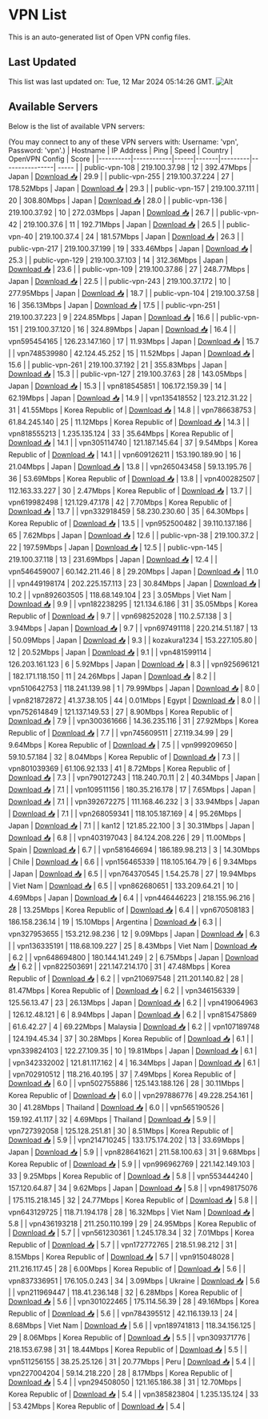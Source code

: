 # VPN List

This is an auto-generated list of Open VPN config files.

## Last Updated

This list was last updated on: Tue, 12 Mar 2024 05:14:26 GMT.
![Alt](https://repobeats.axiom.co/api/embed/186b98318ef1479477931607c1ad7d823f12451f.svg "Repobeats analytics image")

## Available Servers

Below is the list of available VPN servers:

(You may connect to any of these VPN servers with: Username: 'vpn', Password: 'vpn'.)
| Hostname | IP Address | Ping | Speed | Country | OpenVPN Config | Score |
|----------|------------|------|-------|---------|----------------| ----- |
| public-vpn-108 | 219.100.37.98 | 12 | 392.47Mbps | Japan | [Download 📥](./configs/server_0_JP.ovpn) | 29.9 |
| public-vpn-255 | 219.100.37.224 | 27 | 178.52Mbps | Japan | [Download 📥](./configs/server_1_JP.ovpn) | 29.3 |
| public-vpn-157 | 219.100.37.111 | 20 | 308.80Mbps | Japan | [Download 📥](./configs/server_2_JP.ovpn) | 28.0 |
| public-vpn-136 | 219.100.37.92 | 10 | 272.03Mbps | Japan | [Download 📥](./configs/server_3_JP.ovpn) | 26.7 |
| public-vpn-42 | 219.100.37.6 | 11 | 192.71Mbps | Japan | [Download 📥](./configs/server_4_JP.ovpn) | 26.5 |
| public-vpn-40 | 219.100.37.4 | 24 | 181.57Mbps | Japan | [Download 📥](./configs/server_5_JP.ovpn) | 26.3 |
| public-vpn-217 | 219.100.37.199 | 19 | 333.46Mbps | Japan | [Download 📥](./configs/server_6_JP.ovpn) | 25.3 |
| public-vpn-129 | 219.100.37.103 | 14 | 312.36Mbps | Japan | [Download 📥](./configs/server_7_JP.ovpn) | 23.6 |
| public-vpn-109 | 219.100.37.86 | 27 | 248.77Mbps | Japan | [Download 📥](./configs/server_8_JP.ovpn) | 22.5 |
| public-vpn-243 | 219.100.37.172 | 10 | 277.95Mbps | Japan | [Download 📥](./configs/server_9_JP.ovpn) | 18.7 |
| public-vpn-104 | 219.100.37.58 | 16 | 356.13Mbps | Japan | [Download 📥](./configs/server_10_JP.ovpn) | 17.5 |
| public-vpn-251 | 219.100.37.223 | 9 | 224.85Mbps | Japan | [Download 📥](./configs/server_11_JP.ovpn) | 16.6 |
| public-vpn-151 | 219.100.37.120 | 16 | 324.89Mbps | Japan | [Download 📥](./configs/server_12_JP.ovpn) | 16.4 |
| vpn595454165 | 126.23.147.160 | 17 | 11.93Mbps | Japan | [Download 📥](./configs/server_13_JP.ovpn) | 15.7 |
| vpn748539980 | 42.124.45.252 | 15 | 11.52Mbps | Japan | [Download 📥](./configs/server_14_JP.ovpn) | 15.6 |
| public-vpn-261 | 219.100.37.192 | 21 | 355.83Mbps | Japan | [Download 📥](./configs/server_15_JP.ovpn) | 15.3 |
| public-vpn-127 | 219.100.37.63 | 28 | 143.05Mbps | Japan | [Download 📥](./configs/server_16_JP.ovpn) | 15.3 |
| vpn818545851 | 106.172.159.39 | 14 | 62.19Mbps | Japan | [Download 📥](./configs/server_17_JP.ovpn) | 14.9 |
| vpn135418552 | 123.212.31.22 | 31 | 41.55Mbps | Korea Republic of | [Download 📥](./configs/server_18_KR.ovpn) | 14.8 |
| vpn786638753 | 61.84.245.140 | 25 | 11.12Mbps | Korea Republic of | [Download 📥](./configs/server_19_KR.ovpn) | 14.3 |
| vpn818555213 | 1.235.135.124 | 33 | 35.64Mbps | Korea Republic of | [Download 📥](./configs/server_20_KR.ovpn) | 14.1 |
| vpn305114740 | 121.187.145.64 | 37 | 9.54Mbps | Korea Republic of | [Download 📥](./configs/server_21_KR.ovpn) | 14.1 |
| vpn609126211 | 153.190.189.90 | 16 | 21.04Mbps | Japan | [Download 📥](./configs/server_22_JP.ovpn) | 13.8 |
| vpn265043458 | 59.13.195.76 | 36 | 53.69Mbps | Korea Republic of | [Download 📥](./configs/server_23_KR.ovpn) | 13.8 |
| vpn400282507 | 112.163.33.227 | 30 | 2.47Mbps | Korea Republic of | [Download 📥](./configs/server_24_KR.ovpn) | 13.7 |
| vpn619982498 | 121.129.47.178 | 42 | 7.70Mbps | Korea Republic of | [Download 📥](./configs/server_25_KR.ovpn) | 13.7 |
| vpn332918459 | 58.230.230.60 | 35 | 64.30Mbps | Korea Republic of | [Download 📥](./configs/server_26_KR.ovpn) | 13.5 |
| vpn952500482 | 39.110.137.186 | 65 | 7.62Mbps | Japan | [Download 📥](./configs/server_27_JP.ovpn) | 12.6 |
| public-vpn-38 | 219.100.37.2 | 22 | 197.59Mbps | Japan | [Download 📥](./configs/server_28_JP.ovpn) | 12.5 |
| public-vpn-145 | 219.100.37.118 | 13 | 231.69Mbps | Japan | [Download 📥](./configs/server_29_JP.ovpn) | 12.4 |
| vpn546459007 | 60.142.211.46 | 8 | 29.20Mbps | Japan | [Download 📥](./configs/server_30_JP.ovpn) | 11.0 |
| vpn449198174 | 202.225.157.113 | 23 | 30.84Mbps | Japan | [Download 📥](./configs/server_31_JP.ovpn) | 10.2 |
| vpn892603505 | 118.68.149.104 | 23 | 3.05Mbps | Viet Nam | [Download 📥](./configs/server_32_VN.ovpn) | 9.9 |
| vpn182238295 | 121.134.6.186 | 31 | 35.05Mbps | Korea Republic of | [Download 📥](./configs/server_33_KR.ovpn) | 9.7 |
| vpn698252028 | 110.2.57.138 | 3 | 3.94Mbps | Japan | [Download 📥](./configs/server_34_JP.ovpn) | 9.7 |
| vpn697491118 | 220.214.51.187 | 13 | 50.09Mbps | Japan | [Download 📥](./configs/server_35_JP.ovpn) | 9.3 |
| kozakura1234 | 153.227.105.80 | 12 | 20.52Mbps | Japan | [Download 📥](./configs/server_36_JP.ovpn) | 9.1 |
| vpn481599114 | 126.203.161.123 | 6 | 5.92Mbps | Japan | [Download 📥](./configs/server_37_JP.ovpn) | 8.3 |
| vpn925696121 | 182.171.118.150 | 11 | 24.26Mbps | Japan | [Download 📥](./configs/server_38_JP.ovpn) | 8.2 |
| vpn510642753 | 118.241.139.98 | 1 | 79.99Mbps | Japan | [Download 📥](./configs/server_39_JP.ovpn) | 8.0 |
| vpn821872872 | 41.37.38.105 | 44 | 0.01Mbps | Egypt | [Download 📥](./configs/server_40_EG.ovpn) | 8.0 |
| vpn752614849 | 121.137.149.53 | 27 | 8.90Mbps | Korea Republic of | [Download 📥](./configs/server_41_KR.ovpn) | 7.9 |
| vpn300361666 | 14.36.235.116 | 31 | 27.92Mbps | Korea Republic of | [Download 📥](./configs/server_42_KR.ovpn) | 7.7 |
| vpn745609511 | 27.119.34.99 | 29 | 9.64Mbps | Korea Republic of | [Download 📥](./configs/server_43_KR.ovpn) | 7.5 |
| vpn999209650 | 59.10.57.184 | 32 | 8.04Mbps | Korea Republic of | [Download 📥](./configs/server_44_KR.ovpn) | 7.3 |
| vpn801039369 | 61.106.92.133 | 41 | 8.72Mbps | Korea Republic of | [Download 📥](./configs/server_45_KR.ovpn) | 7.3 |
| vpn790127243 | 118.240.70.11 | 2 | 40.34Mbps | Japan | [Download 📥](./configs/server_46_JP.ovpn) | 7.1 |
| vpn109511156 | 180.35.216.178 | 17 | 7.65Mbps | Japan | [Download 📥](./configs/server_47_JP.ovpn) | 7.1 |
| vpn392672275 | 111.168.46.232 | 3 | 33.94Mbps | Japan | [Download 📥](./configs/server_48_JP.ovpn) | 7.1 |
| vpn268059341 | 118.105.187.169 | 4 | 95.26Mbps | Japan | [Download 📥](./configs/server_49_JP.ovpn) | 7.1 |
| kan12 | 121.85.22.100 | 3 | 30.31Mbps | Japan | [Download 📥](./configs/server_50_JP.ovpn) | 6.8 |
| vpn403197043 | 84.124.208.226 | 29 | 11.00Mbps | Spain | [Download 📥](./configs/server_51_ES.ovpn) | 6.7 |
| vpn581646694 | 186.189.98.213 | 3 | 14.30Mbps | Chile | [Download 📥](./configs/server_52_CL.ovpn) | 6.6 |
| vpn156465339 | 118.105.164.79 | 6 | 9.34Mbps | Japan | [Download 📥](./configs/server_53_JP.ovpn) | 6.5 |
| vpn764370545 | 1.54.25.78 | 27 | 19.94Mbps | Viet Nam | [Download 📥](./configs/server_54_VN.ovpn) | 6.5 |
| vpn862680651 | 133.209.64.21 | 10 | 4.69Mbps | Japan | [Download 📥](./configs/server_55_JP.ovpn) | 6.4 |
| vpn446446223 | 218.155.96.216 | 28 | 13.25Mbps | Korea Republic of | [Download 📥](./configs/server_56_KR.ovpn) | 6.4 |
| vpn670508183 | 186.158.236.14 | 19 | 15.10Mbps | Argentina | [Download 📥](./configs/server_57_AR.ovpn) | 6.3 |
| vpn327953655 | 153.212.98.236 | 12 | 9.09Mbps | Japan | [Download 📥](./configs/server_58_JP.ovpn) | 6.3 |
| vpn136335191 | 118.68.109.227 | 25 | 8.43Mbps | Viet Nam | [Download 📥](./configs/server_59_VN.ovpn) | 6.2 |
| vpn648694800 | 180.144.141.249 | 2 | 6.75Mbps | Japan | [Download 📥](./configs/server_60_JP.ovpn) | 6.2 |
| vpn822503691 | 221.147.214.170 | 31 | 47.48Mbps | Korea Republic of | [Download 📥](./configs/server_61_KR.ovpn) | 6.2 |
| vpn210697548 | 211.201.140.82 | 28 | 81.47Mbps | Korea Republic of | [Download 📥](./configs/server_62_KR.ovpn) | 6.2 |
| vpn346156339 | 125.56.13.47 | 23 | 26.13Mbps | Japan | [Download 📥](./configs/server_63_JP.ovpn) | 6.2 |
| vpn419064963 | 126.12.48.121 | 6 | 8.94Mbps | Japan | [Download 📥](./configs/server_64_JP.ovpn) | 6.2 |
| vpn815475869 | 61.6.42.27 | 4 | 69.22Mbps | Malaysia | [Download 📥](./configs/server_65_MY.ovpn) | 6.2 |
| vpn107189748 | 124.194.45.34 | 37 | 30.28Mbps | Korea Republic of | [Download 📥](./configs/server_66_KR.ovpn) | 6.1 |
| vpn339824103 | 122.27.109.35 | 10 | 19.81Mbps | Japan | [Download 📥](./configs/server_67_JP.ovpn) | 6.1 |
| vpn342332002 | 121.81.117.162 | 4 | 16.34Mbps | Japan | [Download 📥](./configs/server_68_JP.ovpn) | 6.1 |
| vpn702910512 | 118.216.40.195 | 37 | 7.49Mbps | Korea Republic of | [Download 📥](./configs/server_69_KR.ovpn) | 6.0 |
| vpn502755886 | 125.143.188.126 | 28 | 30.11Mbps | Korea Republic of | [Download 📥](./configs/server_70_KR.ovpn) | 6.0 |
| vpn297886776 | 49.228.254.161 | 30 | 41.28Mbps | Thailand | [Download 📥](./configs/server_71_TH.ovpn) | 6.0 |
| vpn565190526 | 159.192.41.117 | 32 | 4.69Mbps | Thailand | [Download 📥](./configs/server_72_TH.ovpn) | 5.9 |
| vpn727392058 | 125.128.251.81 | 30 | 8.51Mbps | Korea Republic of | [Download 📥](./configs/server_73_KR.ovpn) | 5.9 |
| vpn214710245 | 133.175.174.202 | 13 | 33.69Mbps | Japan | [Download 📥](./configs/server_74_JP.ovpn) | 5.9 |
| vpn828641621 | 211.58.100.63 | 31 | 9.68Mbps | Korea Republic of | [Download 📥](./configs/server_75_KR.ovpn) | 5.9 |
| vpn996962769 | 221.142.149.103 | 33 | 9.25Mbps | Korea Republic of | [Download 📥](./configs/server_76_KR.ovpn) | 5.8 |
| vpn553444240 | 157.120.64.87 | 34 | 9.62Mbps | Japan | [Download 📥](./configs/server_77_JP.ovpn) | 5.8 |
| vpn498175076 | 175.115.218.145 | 32 | 24.77Mbps | Korea Republic of | [Download 📥](./configs/server_78_KR.ovpn) | 5.8 |
| vpn643129725 | 118.71.194.178 | 28 | 16.32Mbps | Viet Nam | [Download 📥](./configs/server_79_VN.ovpn) | 5.8 |
| vpn436193218 | 211.250.110.199 | 29 | 24.95Mbps | Korea Republic of | [Download 📥](./configs/server_80_KR.ovpn) | 5.7 |
| vpn561230361 | 1.245.178.34 | 32 | 7.01Mbps | Korea Republic of | [Download 📥](./configs/server_81_KR.ovpn) | 5.7 |
| vpn172772765 | 218.51.98.212 | 31 | 8.15Mbps | Korea Republic of | [Download 📥](./configs/server_82_KR.ovpn) | 5.7 |
| vpn915048028 | 211.216.117.45 | 28 | 6.00Mbps | Korea Republic of | [Download 📥](./configs/server_83_KR.ovpn) | 5.6 |
| vpn837336951 | 176.105.0.243 | 34 | 3.09Mbps | Ukraine | [Download 📥](./configs/server_84_UA.ovpn) | 5.6 |
| vpn211969447 | 118.41.236.148 | 32 | 6.28Mbps | Korea Republic of | [Download 📥](./configs/server_85_KR.ovpn) | 5.6 |
| vpn301022465 | 175.114.56.39 | 28 | 49.16Mbps | Korea Republic of | [Download 📥](./configs/server_86_KR.ovpn) | 5.6 |
| vpn784395512 | 42.116.139.13 | 24 | 8.68Mbps | Viet Nam | [Download 📥](./configs/server_87_VN.ovpn) | 5.6 |
| vpn189741813 | 118.34.156.125 | 29 | 8.06Mbps | Korea Republic of | [Download 📥](./configs/server_88_KR.ovpn) | 5.5 |
| vpn309371776 | 218.153.67.98 | 31 | 18.44Mbps | Korea Republic of | [Download 📥](./configs/server_89_KR.ovpn) | 5.5 |
| vpn511256155 | 38.25.25.126 | 31 | 20.77Mbps | Peru | [Download 📥](./configs/server_90_PE.ovpn) | 5.4 |
| vpn227004204 | 59.14.218.220 | 28 | 8.17Mbps | Korea Republic of | [Download 📥](./configs/server_91_KR.ovpn) | 5.4 |
| vpn294508050 | 121.165.186.38 | 31 | 12.70Mbps | Korea Republic of | [Download 📥](./configs/server_92_KR.ovpn) | 5.4 |
| vpn385823804 | 1.235.135.124 | 33 | 53.42Mbps | Korea Republic of | [Download 📥](./configs/server_93_KR.ovpn) | 5.4 |
